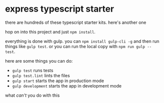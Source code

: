 express typescript starter
==========================

there are hundreds of these typescript starter kits. here's another one

hop on into this project and just `npm install`.

everything is done with gulp. you can `npm install gulp-cli -g` and then run things like `gulp test`. or you can run the local copy with `npm run gulp -- test`.

here are some things you can do:

- `gulp test` runs tests
- `gulp test.lint` lints the files
- `gulp start` starts the app in production mode
- `gulp development` starts the app in development mode

what *can't* you do with this
